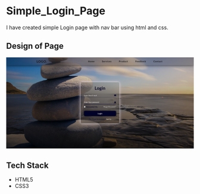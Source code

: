 # Simple_Login_Page
I have created simple Login page with nav bar using html and css.


## Design of Page
![Design](Image.png)

## Tech Stack
- HTML5
- CSS3
